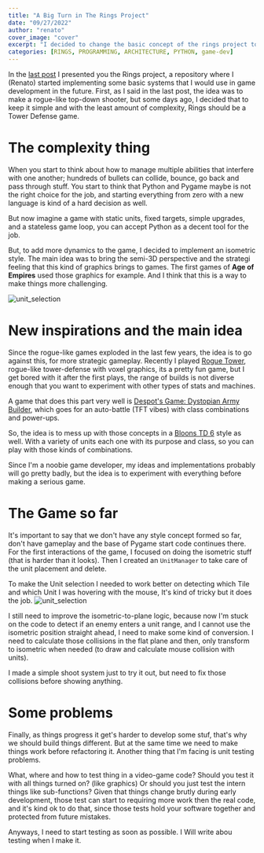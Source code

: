 ```yaml
---
title: "A Big Turn in The Rings Project"
date: "09/27/2022"
author: "renato"
cover_image: "cover"
excerpt: "I decided to change the basic concept of the rings project to a turn based game, read about it"
categories: [RINGS, PROGRAMMING, ARCHITECTURE, PYTHON, game-dev]
---
```


In the [last post](/blog/the-refactoring-process-in-rings-code) I presented you the Rings project, a repository where I (Renato) started implementing some basic systems that I would use in game development in the future. First, as I said in the last post, the idea was to make a rogue-like top-down shooter, but some days ago, I decided that to keep it simple and with the least amount of complexity, Rings should be a Tower Defense game.

# The complexity thing

When you start to think about how to manage multiple abilities that interfere with one another; hundreds of bullets can collide, bounce, go back and pass through stuff. You start to think that Python and Pygame maybe is not the right choice for the job, and starting everything from zero with a new language is kind of a hard decision as well.

But now imagine a game with static units, fixed targets, simple upgrades, and a stateless game loop, you can accept Python as a decent tool for the job.

But, to add more dynamics to the game, I decided to implement an isometric style. The main idea was to bring the semi-3D perspective and the strategi feeling that this kind of graphics brings to games. The first games of **Age of Empires** used those graphics for example. And I think that this is a way to make things more challenging.

![unit_selection](age-of-empires.webp)

# New inspirations and the main idea

Since the rogue-like games exploded in the last few years, the idea is to go against this, for more strategic gameplay. Recently I played [Rogue Tower](https://store.steampowered.com/app/1843760/Rogue_Tower/), rogue-like tower-defense with voxel graphics, its a pretty fun game, but I get bored with it after the first plays, the range of builds is not diverse enough that you want to experiment with other types of stats and machines.

A game that does this part very well is [ Despot's Game: Dystopian Army Builder](https://store.steampowered.com/app/1227280/Despots_Game_Dystopian_Army_Builder/), which goes for an auto-battle (TFT vibes) with class combinations and power-ups.

So, the idea is to mess up with those concepts in a [Bloons TD 6](https://www.google.com/url?sa=t&rct=j&q=&esrc=s&source=web&cd=&cad=rja&uact=8&ved=2ahUKEwjH36jBtbX6AhV7s5UCHYc0ALMQFnoECAsQAQ&url=https%3A%2F%2Fstore.steampowered.com%2Fapp%2F960090%2FBloons_TD_6%2F&usg=AOvVaw1Q3-OUytRLn3tVpRT1PUBm) style as well. With a variety of units each one with its purpose and class, so you can play with those kinds of combinations.

Since I'm a noobie game developer, my ideas and implementations probably will go pretty badly, but the idea is to experiment with everything before making a serious game.

# The Game so far

It's important to say that we don't have any style concept formed so far, don't have gameplay and the base of Pygame start code continues there. For the first interactions of the game, I focused on doing the isometric stuff (that is harder than it looks). Then I created an `UnitManager` to take care of the unit placement and delete.

To make the Unit selection I needed to work better on detecting which Tile and which Unit I was hovering with the mouse, It's kind of tricky but it does the job.
![unit_selection](unit_selection.webp)

I still need to improve the isometric-to-plane logic, because now I'm stuck on the code to detect if an enemy enters a unit range, and I cannot use the isometric position straight ahead, I need to make some kind of conversion. I need to calculate those collisions in the flat plane and then, only transform to isometric when needed (to draw and calculate mouse collision with units).

I made a simple shoot system just to try it out, but need to fix those collisions before showing anything.

# Some problems

Finally, as things progress it get's harder to develop some stuf, that's why we should build things different. But at the same time we need to make things work before refactoring it. Another thing that I'm facing is unit testing problems.

What, where and how to test thing in a video-game code? Should you test it with all things turned on? (like graphics) Or should you just test the intern things like sub-functions? Given that things change brutly during early development, those test can start to requiring more work then the real code, and it's kind ok to do that, since those tests hold your software together and protected from future mistakes.

Anyways, I need to start testing as soon as possible. I Will write abou testing when I make it.
